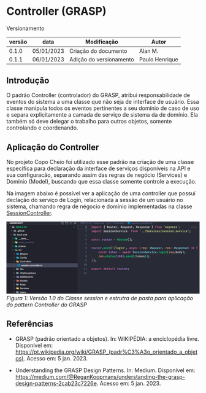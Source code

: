 # Controller (GRASP)

Versionamento

versão | data | Modificação | Autor
-------|------|-------------|------
0.1.0 | 05/01/2023 | Criação do documento | Alan M.
0.1.1 | 06/01/2023 | Adição do versionamento | Paulo Henrique

## Introdução

<p>
  O padrão Controller (controlador) do GRASP, atribui responsabilidade de eventos do sistema a uma classe que não seja de interface de usuário. Essa classe manipula todos os eventos pertinentes a seu domínio de caso de uso e separa explicitamente a camada de serviço de sistema da de domínio. Ela também só deve delegar o trabalho para outros objetos, somente controlando e coordenando.
</p>

## Aplicação do Controller
<p>
  No projeto Copo Cheio foi utilizado esse padrão na criação de uma classe especifica para declaração da interface de serviços disponíveis na API e sua configuracão, separando assim das regras de negócio (Services) e Domínio (Model), buscando que essa classe somente controle a execução.
</p>
<p>
  Na imagem abaixo é possível ver a aplicação de uma controller que possuí declação do serviço de Login, relacionada a sessão de um usuário no sistema, chamando regra de négocio e domínio implementadas na classe <a href="https://github.com/UnBArqDsw2022-2/2022.2-CopoCheio/blob/main/back-end/src/Controllers/session.controller.ts">SessionController</a>.
</p>

![Diagrama de Classes](./assets/EstruturaDePastasControllerGrasp.png)
*Figura 1: Versão 1.0 do Classe session e estrutra de pasta para aplicação do pattern Controller do GRASP* 

## Referências

* GRASP (padrão orientado a objetos). In: WIKIPÉDIA: a enciclopédia livre. Disponível em: https://pt.wikipedia.org/wiki/GRASP_(padr%C3%A3o_orientado_a_objetos). Acesso em: 5 jan. 2023.

* Understanding the GRASP Design Patterns. In: Medium. Disponível em: https://medium.com/@ReganKoopmans/understanding-the-grasp-design-patterns-2cab23c7226e. Acesso em: 5 jan. 2023.